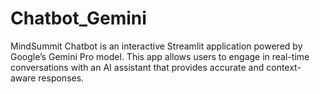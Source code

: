 # Chatbot_Gemini
MindSummit Chatbot is an interactive Streamlit application powered by Google’s Gemini Pro model. This app allows users to engage in real-time conversations with an AI assistant that provides accurate and context-aware responses.

